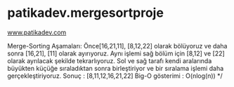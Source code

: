 # patikadev.mergesortproje
www.patikadev.com

Merge-Sorting Aşamaları:
 Önce[16,21,11], [8,12,22] olarak bölüyoruz ve daha sonra [16,21], [11] olarak ayırıyoruz. Aynı işlemi sağ bölüm için [8,12] ve [22] olarak ayrılacak şekilde tekrarlıyoruz. Sol ve sağ tarafı kendi aralarında büyükten küçüğe sıraladıktan sonra birleştiriyor ve bir sıralama işlemi daha gerçekleştiriyoruz.
Sonuç : [8,11,12,16,21,22]
Big-O gösterimi :
O(nlog(n)) */

